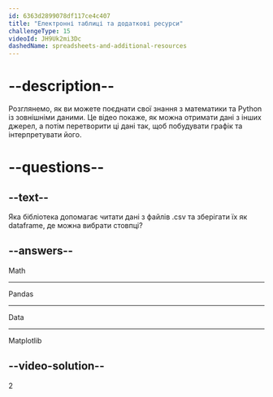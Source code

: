 ```yaml
---
id: 6363d2899078df117ce4c407
title: "Електронні таблиці та додаткові ресурси"
challengeType: 15
videoId: JH9Uk2mi3Dc
dashedName: spreadsheets-and-additional-resources
---
```


# --description--

Розглянемо, як ви можете поєднати свої знання з математики та Python із зовнішніми даними. Це відео покаже, як можна отримати дані з інших джерел, а потім перетворити ці дані так, щоб побудувати графік та інтерпретувати його.

# --questions--

## --text--

Яка бібліотека допомагає читати дані з файлів .csv та зберігати їх як dataframe, де можна вибрати стовпці?

## --answers--

Math

---

Pandas

---

Data

---

Matplotlib

## --video-solution--

2
